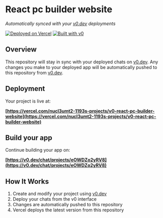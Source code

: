 # React pc builder website

*Automatically synced with your [v0.dev](https://v0.dev) deployments*

[![Deployed on Vercel](https://img.shields.io/badge/Deployed%20on-Vercel-black?style=for-the-badge&logo=vercel)](https://vercel.com/nucl3umt2-1193s-projects/v0-react-pc-builder-website)
[![Built with v0](https://img.shields.io/badge/Built%20with-v0.dev-black?style=for-the-badge)](https://v0.dev/chat/projects/eOWDZo2yRV8)

## Overview

This repository will stay in sync with your deployed chats on [v0.dev](https://v0.dev).
Any changes you make to your deployed app will be automatically pushed to this repository from [v0.dev](https://v0.dev).

## Deployment

Your project is live at:

**[https://vercel.com/nucl3umt2-1193s-projects/v0-react-pc-builder-website](https://vercel.com/nucl3umt2-1193s-projects/v0-react-pc-builder-website)**

## Build your app

Continue building your app on:

**[https://v0.dev/chat/projects/eOWDZo2yRV8](https://v0.dev/chat/projects/eOWDZo2yRV8)**

## How It Works

1. Create and modify your project using [v0.dev](https://v0.dev)
2. Deploy your chats from the v0 interface
3. Changes are automatically pushed to this repository
4. Vercel deploys the latest version from this repository